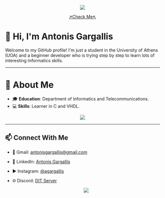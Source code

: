<p align="center">
  <a href="">
    <img src="https://github.com/user-attachments/assets/5433a9e1-ebed-4e50-acb7-6b07721495b0" />
  </a>
  
<p align="center"> 
<a href="https://agargallis.github.io">↗️Check Me↖️</a>

# 👋 Hi, I'm Antonis Gargallis

Welcome to my GitHub profile! I'm just a student in the University of Athens (UOA) and a beginner developer who is trying step by step to learn lots of interesting Informatics skills.

---

# 🌟 About Me
- 🎓 **Education**: Department of Informatics and Telecommunications.
- 💻 **Skills**: Learner in C and VHDL.
 <p align="center">
  <a href="">
    <img src="https://skillicons.dev/icons?i=c,htmx,vscode" />
  </a>



---

## 📫 Connect With Me
- 📧 Gmail: [antonisgargallis@gmail.com](mailto:antonisgargallis@gmail..com)
- 💼 LinkedIn: [Antonis Gargallis](https://gr.linkedin.com/in/antonis-gargallis-0713ba326)
- ▶️ Instagram: [@agargallis](https://www.instagram.com/agargallis/?hl=en)
- 🌐 Discord: [DIT Server](https://discord.gg/qXGdk4j5)

  <p align="center">
  <a href="">
    <img src="https://skillicons.dev/icons?i=gmail,linkedin,instagram,discord" />
  </a>
</p>


<p align="center">
  <a href="">
    <img src="https://github.com/user-attachments/assets/eb5b9c40-5d6c-47d1-bda7-8bc88e0068e2/>
  </a>
     ---
